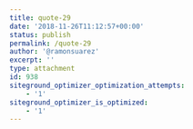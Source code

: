 ```yaml
---
title: quote-29
date: '2018-11-26T11:12:57+00:00'
status: publish
permalink: /quote-29
author: '@ramonsuarez'
excerpt: ''
type: attachment
id: 938
siteground_optimizer_optimization_attempts:
    - '1'
siteground_optimizer_is_optimized:
    - '1'
---
```

<!DOCTYPE html PUBLIC "-//W3C//DTD HTML 4.0 Transitional//EN" "http://www.w3.org/TR/REC-html40/loose.dtd">
<?xml encoding="UTF-8">
